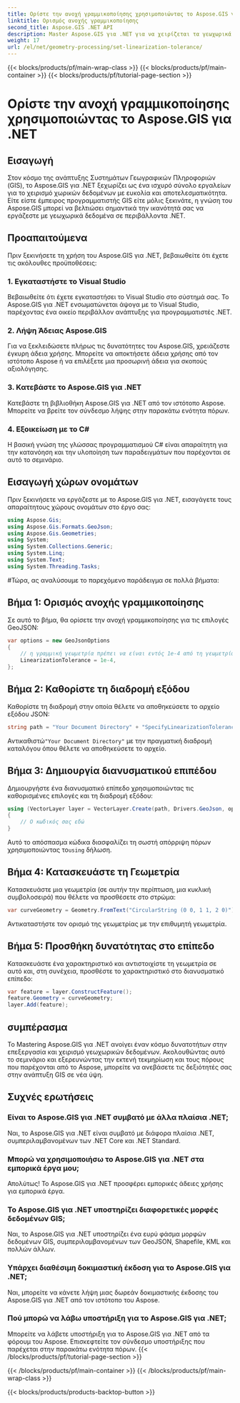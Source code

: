 ```yaml
---
title: Ορίστε την ανοχή γραμμικοποίησης χρησιμοποιώντας το Aspose.GIS για .NET
linktitle: Ορισμός ανοχής γραμμικοποίησης
second_title: Aspose.GIS .NET API
description: Master Aspose.GIS για .NET για να χειρίζεται τα γεωχωρικά δεδομένα χωρίς κόπο. Ακολουθήστε αυτό το βήμα προς βήμα σεμινάριο και ξεκλειδώστε πλήρως τις δυνατότητες ανάπτυξης GIS στο .NET.
weight: 17
url: /el/net/geometry-processing/set-linearization-tolerance/
---
```


{{< blocks/products/pf/main-wrap-class >}}
{{< blocks/products/pf/main-container >}}
{{< blocks/products/pf/tutorial-page-section >}}

# Ορίστε την ανοχή γραμμικοποίησης χρησιμοποιώντας το Aspose.GIS για .NET

## Εισαγωγή
Στον κόσμο της ανάπτυξης Συστημάτων Γεωγραφικών Πληροφοριών (GIS), το Aspose.GIS για .NET ξεχωρίζει ως ένα ισχυρό σύνολο εργαλείων για το χειρισμό χωρικών δεδομένων με ευκολία και αποτελεσματικότητα. Είτε είστε έμπειρος προγραμματιστής GIS είτε μόλις ξεκινάτε, η γνώση του Aspose.GIS μπορεί να βελτιώσει σημαντικά την ικανότητά σας να εργάζεστε με γεωχωρικά δεδομένα σε περιβάλλοντα .NET.
## Προαπαιτούμενα
Πριν ξεκινήσετε τη χρήση του Aspose.GIS για .NET, βεβαιωθείτε ότι έχετε τις ακόλουθες προϋποθέσεις:
### 1. Εγκαταστήστε το Visual Studio
Βεβαιωθείτε ότι έχετε εγκαταστήσει το Visual Studio στο σύστημά σας. Το Aspose.GIS για .NET ενσωματώνεται άψογα με το Visual Studio, παρέχοντας ένα οικείο περιβάλλον ανάπτυξης για προγραμματιστές .NET.
### 2. Λήψη Άδειας Aspose.GIS
Για να ξεκλειδώσετε πλήρως τις δυνατότητες του Aspose.GIS, χρειάζεστε έγκυρη άδεια χρήσης. Μπορείτε να αποκτήσετε άδεια χρήσης από τον ιστότοπο Aspose ή να επιλέξετε μια προσωρινή άδεια για σκοπούς αξιολόγησης.
### 3. Κατεβάστε το Aspose.GIS για .NET
Κατεβάστε τη βιβλιοθήκη Aspose.GIS για .NET από τον ιστότοπο Aspose. Μπορείτε να βρείτε τον σύνδεσμο λήψης στην παρακάτω ενότητα πόρων.
### 4. Εξοικείωση με το C#
Η βασική γνώση της γλώσσας προγραμματισμού C# είναι απαραίτητη για την κατανόηση και την υλοποίηση των παραδειγμάτων που παρέχονται σε αυτό το σεμινάριο.

## Εισαγωγή χώρων ονομάτων
Πριν ξεκινήσετε να εργάζεστε με το Aspose.GIS για .NET, εισαγάγετε τους απαραίτητους χώρους ονομάτων στο έργο σας:
```csharp
using Aspose.Gis;
using Aspose.Gis.Formats.GeoJson;
using Aspose.Gis.Geometries;
using System;
using System.Collections.Generic;
using System.Linq;
using System.Text;
using System.Threading.Tasks;
```
#Τώρα, ας αναλύσουμε το παρεχόμενο παράδειγμα σε πολλά βήματα:
## Βήμα 1: Ορισμός ανοχής γραμμικοποίησης
Σε αυτό το βήμα, θα ορίσετε την ανοχή γραμμικοποίησης για τις επιλογές GeoJSON:
```csharp
var options = new GeoJsonOptions
{
    // η γραμμική γεωμετρία πρέπει να είναι εντός 1e-4 από τη γεωμετρία της καμπύλης
    LinearizationTolerance = 1e-4,
};
```
## Βήμα 2: Καθορίστε τη διαδρομή εξόδου
Καθορίστε τη διαδρομή στην οποία θέλετε να αποθηκεύσετε το αρχείο εξόδου JSON:
```csharp
string path = "Your Document Directory" + "SpecifyLinearizationTolerance_out.json";
```
 Αντικαθιστώ`"Your Document Directory"` με την πραγματική διαδρομή καταλόγου όπου θέλετε να αποθηκεύσετε το αρχείο.
## Βήμα 3: Δημιουργία διανυσματικού επιπέδου
Δημιουργήστε ένα διανυσματικό επίπεδο χρησιμοποιώντας τις καθορισμένες επιλογές και τη διαδρομή εξόδου:
```csharp
using (VectorLayer layer = VectorLayer.Create(path, Drivers.GeoJson, options))
{
    // Ο κωδικός σας εδώ
}
```
 Αυτό το απόσπασμα κώδικα διασφαλίζει τη σωστή απόρριψη πόρων χρησιμοποιώντας το`using` δήλωση.
## Βήμα 4: Κατασκευάστε τη Γεωμετρία
Κατασκευάστε μια γεωμετρία (σε αυτήν την περίπτωση, μια κυκλική συμβολοσειρά) που θέλετε να προσθέσετε στο στρώμα:
```csharp
var curveGeometry = Geometry.FromText("CircularString (0 0, 1 1, 2 0)");
```
Αντικαταστήστε τον ορισμό της γεωμετρίας με την επιθυμητή γεωμετρία.
## Βήμα 5: Προσθήκη δυνατότητας στο επίπεδο
Κατασκευάστε ένα χαρακτηριστικό και αντιστοιχίστε τη γεωμετρία σε αυτό και, στη συνέχεια, προσθέστε το χαρακτηριστικό στο διανυσματικό επίπεδο:
```csharp
var feature = layer.ConstructFeature();
feature.Geometry = curveGeometry;
layer.Add(feature);
```

## συμπέρασμα
Το Mastering Aspose.GIS για .NET ανοίγει έναν κόσμο δυνατοτήτων στην επεξεργασία και χειρισμό γεωχωρικών δεδομένων. Ακολουθώντας αυτό το σεμινάριο και εξερευνώντας την εκτενή τεκμηρίωση και τους πόρους που παρέχονται από το Aspose, μπορείτε να ανεβάσετε τις δεξιότητές σας στην ανάπτυξη GIS σε νέα ύψη.
## Συχνές ερωτήσεις
### Είναι το Aspose.GIS για .NET συμβατό με άλλα πλαίσια .NET;
Ναι, το Aspose.GIS για .NET είναι συμβατό με διάφορα πλαίσια .NET, συμπεριλαμβανομένων των .NET Core και .NET Standard.
### Μπορώ να χρησιμοποιήσω το Aspose.GIS για .NET στα εμπορικά έργα μου;
Απολύτως! Το Aspose.GIS για .NET προσφέρει εμπορικές άδειες χρήσης για εμπορικά έργα.
### Το Aspose.GIS για .NET υποστηρίζει διαφορετικές μορφές δεδομένων GIS;
Ναι, το Aspose.GIS για .NET υποστηρίζει ένα ευρύ φάσμα μορφών δεδομένων GIS, συμπεριλαμβανομένων των GeoJSON, Shapefile, KML και πολλών άλλων.
### Υπάρχει διαθέσιμη δοκιμαστική έκδοση για το Aspose.GIS για .NET;
Ναι, μπορείτε να κάνετε λήψη μιας δωρεάν δοκιμαστικής έκδοσης του Aspose.GIS για .NET από τον ιστότοπο του Aspose.
### Πού μπορώ να λάβω υποστήριξη για το Aspose.GIS για .NET;
Μπορείτε να λάβετε υποστήριξη για το Aspose.GIS για .NET από τα φόρουμ του Aspose. Επισκεφτείτε τον σύνδεσμο υποστήριξης που παρέχεται στην παρακάτω ενότητα πόρων.
{{< /blocks/products/pf/tutorial-page-section >}}

{{< /blocks/products/pf/main-container >}}
{{< /blocks/products/pf/main-wrap-class >}}

{{< blocks/products/products-backtop-button >}}
